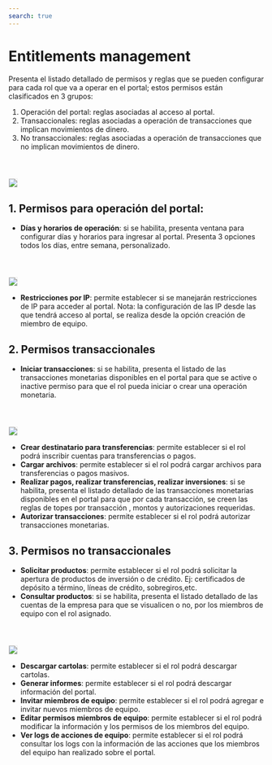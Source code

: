 ```yaml
---
search: true
---
```


# Entitlements management

Presenta el listado detallado de permisos y reglas que se pueden configurar para cada rol que va a operar en el portal; estos permisos están clasificados en 3 grupos: 

1. Operación del portal: reglas asociadas al acceso al portal.
2. Transaccionales: reglas asociadas a operación de transacciones que implican movimientos de dinero.
3. No transaccionales: reglas asociadas a operación de transacciones que no implican movimientos de dinero. 

<img src="/assets/img/dynamic/experiences/business/entitlement-management.jpg" style="border: 1px solid #EEE; margin-top: 40px">

## 1. Permisos para operación del portal:
- **Días y horarios de operación**: si se habilita, presenta ventana para configurar días y horarios para ingresar al portal. Presenta 3 opciones todos los días, entre semana, personalizado.

<img src="/assets/img/dynamic/experiences/business/entitlement-management-portal-operation.jpg" style="border: 1px solid #EEE; margin-top: 40px">

- **Restricciones por IP**: permite establecer si se manejarán restricciones de IP para acceder al portal. Nota: la configuración de las IP desde las que tendrá acceso al portal, se realiza desde la opción creación de miembro de equipo.

## 2. Permisos transaccionales

- **Iniciar transacciones**: si se habilita, presenta el listado de las transacciones monetarias disponibles en el portal para que se active o inactive permiso para que el rol pueda iniciar o crear una operación monetaria.

<img src="/assets/img/dynamic/experiences/business/entitlement-management-initiate-transactions.jpg" style="border: 1px solid #EEE; margin-top: 40px">

- **Crear destinatario para transferencias**: permite establecer si el rol podrá inscribir cuentas para transferencias o pagos.
- **Cargar archivos**: permite establecer si el rol podrá cargar archivos para transferencias o pagos masivos.
- **Realizar pagos, realizar transferencias, realizar inversiones**: si se habilita, presenta el listado detallado de las transacciones monetarias disponibles en el portal para que por cada transacción, se creen las reglas de topes por transacción , montos  y autorizaciones requeridas.
- **Autorizar transacciones**:  permite establecer si el rol podrá autorizar transacciones monetarias.

## 3. Permisos no transaccionales

- **Solicitar productos**: permite establecer si el rol podrá solicitar la apertura de productos de inversión o de crédito. Ej: certificados de depósito a término, líneas de crédito, sobregiros,etc. 
- **Consultar productos**: si se habilita, presenta el listado detallado de las cuentas de la empresa para que se visualicen o no, por los miembros de equipo con el rol asignado.

<img src="/assets/img/dynamic/experiences/business/entitlement-management-product-inquiry.jpg" style="border: 1px solid #EEE; margin-top: 40px">

- **Descargar cartolas**: permite establecer si el rol podrá descargar cartolas. 
- **Generar informes**: permite establecer si el rol podrá descargar información del portal. 
- **Invitar miembros de equipo**: permite establecer si el rol podrá agregar e invitar nuevos miembros de equipo.
- **Editar permisos miembros de equipo**: permite establecer si el rol podrá modificar la información y los permisos de los miembros del equipo.
- **Ver logs de acciones de equipo**: permite establecer si el rol podrá consultar los logs con la información de las acciones que los miembros del equipo han realizado sobre el portal.
